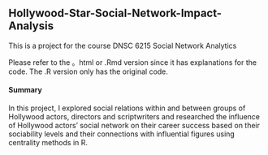 ## Hollywood-Star-Social-Network-Impact-Analysis
This is a project for the course DNSC 6215 Social Network Analytics 

Please refer to the 。html or .Rmd version since it has explanations for the code. The .R version only has the original code.
#### Summary
In this project, I explored social relations within and between groups of Hollywood actors, directors and scriptwriters and researched the influence of Hollywood actors’ social network on their career success based on their sociability levels and their connections with influential figures using centrality methods in R.


